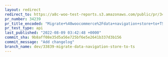 ```yaml
---
layout: redirect
redirect_to: https://a8c-woo-test-reports.s3.amazonaws.com/public/pr/34239/api/index.html
pr_number: 34239
pr_title_encoded: "Migrate+%40woocommerce%2Fdata+navigation+store+to+TS"
pr_test_type: api
last_published: "2022-08-09 03:42:48 +0000"
commit_sha: 9b8aff08e35d5a56e725bf6e5e2641b337d3b156
commit_message: "Add changelog"
branch_name: dev/33839-migrate-data-navigation-store-to-ts
---
```

